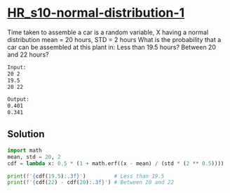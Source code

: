 # [HR_s10-normal-distribution-1](https://www.hackerrank.com/challenges/s10-normal-distribution-1)

Time taken to assemble a car is a random variable, X having a normal distribution mean = 20 hours, STD = 2 hours
What is the probability that a car can be assembled at this plant in:
Less than 19.5 hours?
Between 20 and 22 hours?

```txt
Input:
20 2
19.5
20 22

Output:
0.401
0.341
```

## Solution

```py
import math
mean, std = 20, 2
cdf = lambda x: 0.5 * (1 + math.erf((x - mean) / (std * (2 ** 0.5))))

print(f'{cdf(19.5):.3f}')         # Less than 19.5
print(f'{cdf(22) - cdf(20):.3f}') # Between 20 and 22
```
